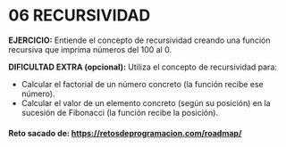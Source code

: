 # 06 RECURSIVIDAD


**EJERCICIO:**
Entiende el concepto de recursividad creando una función recursiva que imprima números del 100 al 0.

**DIFICULTAD EXTRA (opcional):**
Utiliza el concepto de recursividad para:
- Calcular el factorial de un número concreto (la función recibe ese número).
- Calcular el valor de un elemento concreto (según su posición) en la sucesión de Fibonacci (la función recibe la posición).

#### Reto sacado de: https://retosdeprogramacion.com/roadmap/
